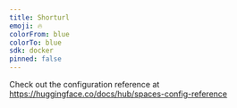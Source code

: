 ```yaml
---
title: Shorturl
emoji: 🔥
colorFrom: blue
colorTo: blue
sdk: docker
pinned: false
---
```


Check out the configuration reference at https://huggingface.co/docs/hub/spaces-config-reference
